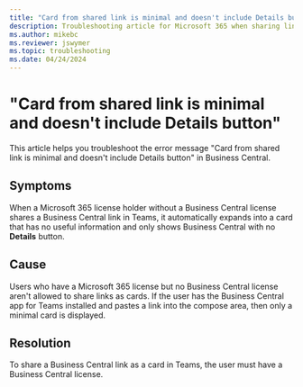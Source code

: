 ```yaml
---
title: "Card from shared link is minimal and doesn't include Details button"
description: Troubleshooting article for Microsoft 365 when sharing links to Business Central.
ms.author: mikebc
ms.reviewer: jswymer
ms.topic: troubleshooting 
ms.date: 04/24/2024
---
```


# "Card from shared link is minimal and doesn't include Details button"

This article helps you troubleshoot the error message "Card from shared link is minimal and doesn't include Details button" in Business Central.

## Symptoms 

When a Microsoft 365 license holder without a Business Central license shares a Business Central link in Teams, it automatically expands into a card that has no useful information and only shows Business Central with no **Details** button.

## Cause

Users who have a Microsoft 365 license but no Business Central license aren't allowed to share links as cards. If the user has the Business Central app for Teams installed and pastes a link into the compose area, then only a minimal card is displayed. 

## Resolution

To share a Business Central link as a card in Teams, the user must have a Business Central license.
